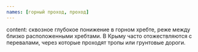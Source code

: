 ```yaml
---
names: [горный проход, проход]
---
```


content: сквозное глубокое понижение в горном хребте, реже между близко расположенными хребтами. В Крыму часто отожествляются с перевалами, через которые проходят тропы или грунтовые дороги.

